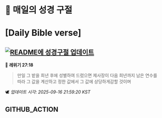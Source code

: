 # 🙏 매일의 성경 구절
# [Daily Bible verse]
## [![README에 성경구절 업데이트](https://github.com/DONGSUKA/first_test/actions/workflows/update-readme-bible.yml/badge.svg)](https://github.com/DONGSUKA/first_test/actions/workflows/update-readme-bible.yml)
<!-- START_BIBLE_VERSE -->
📖 **레위기 27:18**
> 만일 그 밭을 희년 후에 성별하여 드렸으면 제사장이 다음 희년까지 남은 연수를 따라 그 값을 계산하고 정한 값에서 그 값에 상당하게감할 것이며

🕊️ _업데이트 시각: 2025-09-16 21:59:20 KST_
  <!-- END_BIBLE_VERSE -->
## GITHUB_ACTION
